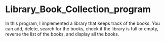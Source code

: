 # Library_Book_Collection_program
In this program, I implemented a library that keeps track of the books.
You can add, delete, search for the books, check if the library is full or empty, reverse the list of the books, and display all the books.
